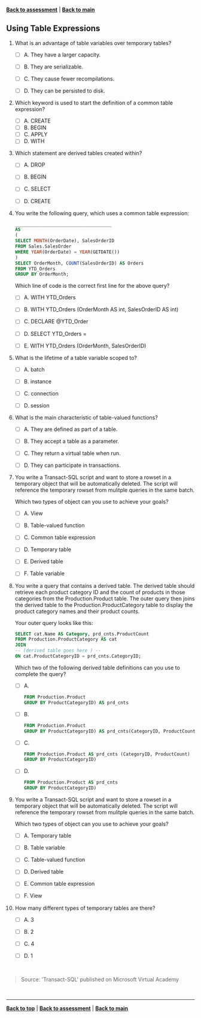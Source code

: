 <a id="top" />

<br/>


[**Back to assessment**](./assessment.md) |   [**Back to main**](../README.md) 

## Using Table Expressions


1. What is an advantage of table variables over temporary tables?

    - [ ] A. 	They have a larger capacity.
    - [ ] B. 	They are serializable.
    - [ ] C. 	They cause fewer recompilations.
    - [ ] D. 	They can be persisted to disk. 
	

2. Which keyword is used to start the definition of a common table expression?

    - [ ] A. 	CREATE
    - [ ] B. 	BEGIN
    - [ ] C. 	APPLY
    - [ ] D. 	WITH
	
3. Which statement are derived tables created within?

    - [ ] A. 	DROP
    - [ ] B. 	BEGIN
    - [ ] C. 	SELECT
    - [ ] D. 	CREATE
	

4. You write the following query, which uses a common table expression:
    ```sql
    ____________________________________
    AS
    (
    SELECT MONTH(OrderDate), SalesOrderID
    FROM Sales.SalesOrder
    WHERE YEAR(OrderDate) = YEAR(GETDATE())
    )
    SELECT OrderMonth, COUNT(SalesOrderID) AS Orders
    FROM YTD_Orders
    GROUP BY OrderMonth;
    ```

    Which line of code is the correct first line for the above query?

    - [ ] A. 	WITH YTD_Orders
    - [ ] B. 	WITH YTD_Orders (OrderMonth AS int, SalesOrderID AS int)
    - [ ] C. 	DECLARE @YTD_Order
    - [ ] D. 	SELECT YTD_Orders =
    - [ ] E. 	WITH YTD_Orders (OrderMonth, SalesOrderID)
	


5. What is the lifetime of a table variable scoped to?

    - [ ] A. 	batch
    - [ ] B. 	instance
    - [ ] C. 	connection
    - [ ] D. 	session
        


6. What is the main characteristic of table-valued functions?

    - [ ] A. 	They are defined as part of a table.
    - [ ] B. 	They accept a table as a parameter.
    - [ ] C. 	 They return a virtual table when run.
    - [ ] D. 	They can participate in transactions.
	
 	

	
7. You write a Transact-SQL script and want to store a rowset in a temporary object that will be automatically deleted. The script will reference the temporary rowset from mulitple queries in the same batch.

    Which two types of object can you use to achieve your goals?
    - [ ] A. 	View
    - [ ] B. 	Table-valued function
    - [ ] C. 	Common table expression
    - [ ] D. 	Temporary table
    - [ ] E. 	Derived table
    - [ ] F. 	Table variable
	
	
 	

8. You write a query that contains a derived table. The derived table should retrieve each product category ID and the count of products in those categories from the Production.Product table. The outer query then joins the derived table to the Production.ProductCategory table to display the product category names and their product counts.

    Your outer query looks like this:

    ```sql
    SELECT cat.Name AS Category, prd_cnts.ProductCount
    FROM Production.ProductCategory AS cat
    JOIN
    -- (derived table goes here ) --
    ON cat.ProductCategoryID = prd_cnts.CategoryID;
    ```

    Which two of the following derived table definitions can you use to complete the query?

    - [ ] A. 
        ```sql 	(SELECT ProductCategoryID AS CategoryID, COUNT(ProductID) AS ProductCount
        FROM Production.Product
        GROUP BY ProductCategoryID) AS prd_cnts
        ```
    - [ ] B. 
        ```sql	(SELECT ProductCategoryID, COUNT(ProductID)
        FROM Production.Product
        GROUP BY ProductCategoryID) AS prd_cnts(CategoryID, ProductCount)
        ```
    - [ ] C. 
        ```sql	(SELECT ProductCategoryID, COUNT(ProductID)
        FROM Production.Product AS prd_cnts (CategoryID, ProductCount)
        GROUP BY ProductCategoryID)
        ```
    - [ ] D. 
        ```sql	(SELECT ProductCategoryID AS CategoryID, COUNT(ProductID) AS ProductCount
        FROM Production.Product AS prd_cnts
        GROUP BY ProductCategoryID)
        ```
	

9. You write a Transact-SQL script and want to store a rowset in a temporary object that will be automatically deleted. The script will reference the temporary rowset from mulitple queries in the same batch.

    Which two types of object can you use to achieve your goals?
    - [ ] A. 	Temporary table
    - [ ] B. 	Table variable
    - [ ] C. 	Table-valued function
    - [ ] D. 	Derived table
    - [ ] E. 	Common table expression
    - [ ] F. 	View
	
	

10. How many different types of temporary tables are there?

    - [ ] A. 	3
    - [ ] B. 	2
    - [ ] C. 	4
    - [ ] D. 	1



<br/>

> Source: 'Transact-SQL' published on Microsoft Virtual Academy

<br/>

------

[**Back to top**](#top) | [**Back to assessment**](./assessment.md) | [**Back to main**](../README.md) 